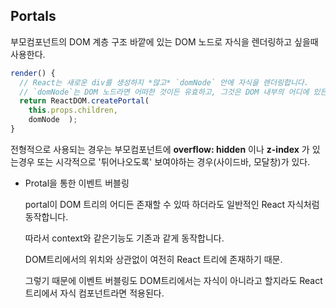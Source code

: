 ## Portals

부모컴포넌트의 DOM 계층 구조 바깥에 있는 DOM 노드로 자식을 렌더링하고 싶을때 사용한다.

```javascript
render() {
  // React는 새로운 div를 생성하지 *않고* `domNode` 안에 자식을 렌더링합니다.
  // `domNode`는 DOM 노드라면 어떠한 것이든 유효하고, 그것은 DOM 내부의 어디에 있든지 상관없습니다.
  return ReactDOM.createPortal(
    this.props.children,
    domNode  );
}
```

전형적으로 사용되는 경우는 부모컴포넌트에 **overflow: hidden** 이나 **z-index** 가 있는경우 또는 시각적으로 '튀어나오도록' 보여야하는 경우(사이드바, 모달창)가 있다.

- Protal을 통한 이벤트 버블링

  portal이 DOM 트리의 어디든 존재할 수 있따 하더라도 일반적인 React 자식처럼 동작합니다.

  따라서 context와 같은기능도 기존과 같게 동작합니다. 

  DOM트리에서의 위치와 상관없이 여전히 React 트리에 존재하기 때문.

  그렇기 때문에 이벤트 버블링도 DOM트리에서는 자식이 아니라고 할지라도 React 트리에서 자식 컴포넌트라면 적용된다.